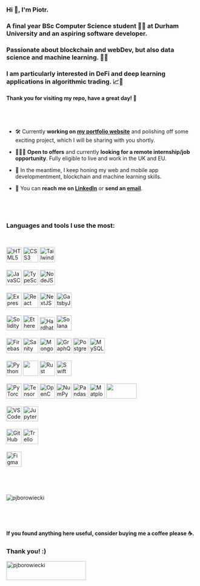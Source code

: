 ### Hi 👋, I'm Piotr.

### A final year BSc Computer Science student 🧑‍🎓 at Durham University and an aspiring software developer.
### Passionate about blockchain and webDev, but also data science and machine learning. 👨‍💻
### I am particularly interested in DeFi and deep learning applications in algorithmic trading. 📈🚀
#### Thank you for visiting my repo, have a great day! 🤗

#
<br>

- 🛠️ Currently **working on [my portfolio website](https://pjborowiecki.github.io)** and polishing off some exciting project, which I will be sharing with you shortly.

- 👷🏼‍♀️ **Open to offers** and currently **looking for a remote internship/job opportunity**. Fully eligible to live and work in the UK and EU.

- 🧐 In the meantime, I keep honing my web and mobile app developmentment, blockchain and machine learning skills.

- 💬 You can **reach me on [LinkedIn](https://www.linkedin.com/in/pjborowiecki/)** or **send an [email](<mailto:https://www.linkedin.com/in/pjborowiecki/>)**.

#
<br>

<h3>Languages and tools I use the most:</h3>
<br>

<p align="left"> 
  <img src="https://cdn.jsdelivr.net/gh/devicons/devicon/icons/html5/html5-original-wordmark.svg" width="40" height="40" alt="HTML5 logo" />
  <img src="https://cdn.jsdelivr.net/gh/devicons/devicon/icons/css3/css3-original-wordmark.svg" width="40" height="40" alt="CSS3 logo" />
  <img src="https://cdn.jsdelivr.net/gh/devicons/devicon/icons/tailwindcss/tailwindcss-plain.svg" width="40" height="40" alt="Tailwind CSS logo" />
  <br>
  <br>
  <img src="https://cdn.jsdelivr.net/gh/devicons/devicon/icons/javascript/javascript-original.svg" width="40" height="40" alt="JavaSCcipt logo" />
  <img src="https://cdn.jsdelivr.net/gh/devicons/devicon/icons/typescript/typescript-original.svg" width="40" height="40" alt="TypeScript logo" />
  <img src="https://cdn.jsdelivr.net/gh/devicons/devicon/icons/nodejs/nodejs-original.svg" width="40" height="40" alt="NodeJS logo" />
  <br>
  <br>

  <img src="https://cdn.jsdelivr.net/gh/devicons/devicon/icons/express/express-original.svg" width="40" height="40" alt="Express logo" />
  <img src="https://cdn.jsdelivr.net/gh/devicons/devicon/icons/react/react-original-wordmark.svg" width="40" height="40" alt="React logo" />
  <img src="https://cdn.jsdelivr.net/gh/devicons/devicon/icons/nextjs/nextjs-original.svg" width="40" height="40" alt="NextJS logo" />
  <img src="https://cdn.jsdelivr.net/gh/devicons/devicon/icons/gatsby/gatsby-original.svg" width="40" height="40" alt="GatsbyJS logo" />
  <br>
  <br>
  <img src="https://cdn.jsdelivr.net/gh/devicons/devicon/icons/solidity/solidity-original.svg" width="40" height="40" alt="Solidity logo" />
  <img src="https://www.vectorlogo.zone/logos/ethereum/ethereum-icon.svg" width="40" height="40" alt="Ethereum logo" />
  <img src="https://seeklogo.com/images/H/hardhat-logo-888739EBB4-seeklogo.com.png" width="40" height="35" alt="Hardhat logo" />
  <img src="https://cryptologos.cc/logos/solana-sol-logo.svg?v=022" width="40" height="40" alt="Solana logo" />
  <br>
  <br>
  <img src="https://cdn.jsdelivr.net/gh/devicons/devicon/icons/firebase/firebase-plain.svg" width="40" height="40" alt="Firebase logo" />
  <img src="https://spectrum.imgix.net/communities/3dd95226-4475-4f9a-8324-a4ac8ffdc4d5/B1Yr0X-oG-sanity_logo.png?w=256&h=256&dpr=2&auto=compress&expires=1653091200000&ixlib=js-1.3.0&s=e1b8df292f88fb6fc79aefd4b0395e5e" width="40" height="40" alt="Sanity logo" />
  <img src="https://cdn.jsdelivr.net/gh/devicons/devicon/icons/mongodb/mongodb-original.svg" width="40" height="40" alt="MongoDB logo" />
  <img src="https://cdn.jsdelivr.net/gh/devicons/devicon/icons/graphql/graphql-plain.svg" width="40" height="40" alt="GraphQL logo" />
  <img src="https://cdn.jsdelivr.net/gh/devicons/devicon/icons/postgresql/postgresql-original.svg" width="40" height="40" alt="PostgreSQL logo" />
  <img src="https://cdn.jsdelivr.net/gh/devicons/devicon/icons/mysql/mysql-plain.svg" width="40" height="40" alt="MySQL logo" />
  <br>
  <br>
  <img src="https://cdn.jsdelivr.net/gh/devicons/devicon/icons/python/python-original.svg" width="40" height="40" alt="Python logo" />
  <img src="https://cdn.jsdelivr.net/gh/devicons/devicon/icons/cplusplus/cplusplus-original.svg" width="40" height="40" />
  <img src="https://cdn.jsdelivr.net/gh/devicons/devicon/icons/rust/rust-plain.svg" width="40" height="40" alt="Rust logo" />
  <img src="https://cdn.jsdelivr.net/gh/devicons/devicon/icons/swift/swift-original.svg" width="40" height="40" alt="Swift logo" />
  <br>
  <br>
  <img src="https://cdn.jsdelivr.net/gh/devicons/devicon/icons/pytorch/pytorch-original.svg" width="40" height="40" alt="PyTorch logo" />
  <img src="https://cdn.jsdelivr.net/gh/devicons/devicon/icons/tensorflow/tensorflow-original.svg" width="40" height="40" alt="TensorFlow logo" />
  <img src="https://cdn.jsdelivr.net/gh/devicons/devicon/icons/opencv/opencv-original.svg" width="40" height="40" alt="OpenCV logo" />
  <img src="https://cdn.jsdelivr.net/gh/devicons/devicon/icons/numpy/numpy-original.svg" width="40" height="40" alt="NumPy logo" />
  <img src="https://cdn.jsdelivr.net/gh/devicons/devicon/icons/pandas/pandas-original-wordmark.svg" width="40" height="40" alt="Pandas logo" />
  <img src="https://matplotlib.org/_static/images/documentation.png" width="40" height="40" alt="Matplotlib logo" />
    <img src="https://upload.wikimedia.org/wikipedia/commons/thumb/0/05/Scikit_learn_logo_small.svg/260px-Scikit_learn_logo_small.svg.png?20180808062052" width="80" height="40" />
  <br>
  <br>
  <img src="https://cdn.jsdelivr.net/gh/devicons/devicon/icons/vscode/vscode-original.svg" width="40" height="40" alt="VS Code logo"/>
  <img src="https://cdn.jsdelivr.net/gh/devicons/devicon/icons/jupyter/jupyter-original-wordmark.svg" width="40" height="40" alt="Jupyter logo" />
  <br>
  <br>
  <img src="https://cdn.jsdelivr.net/gh/devicons/devicon/icons/github/github-original.svg" width="40" height="40" alt="GitHub logo" />
  <img src="https://cdn.jsdelivr.net/gh/devicons/devicon/icons/trello/trello-plain.svg" width="40" height="40" alt="Trello logo" />
  <br>
  <br>
  <img src="https://cdn.jsdelivr.net/gh/devicons/devicon/icons/figma/figma-original.svg" width="40" height="40" alt="Figma logo" />
</p>

#
<br>
<br>

<img src="https://github-readme-streak-stats.herokuapp.com/?user=pjborowiecki&" alt="pjborowiecki" />


#
<br>

#### If you found anything here useful, consider buying me a coffee please ☕. <br>
### Thank you! :)

  <a href="https://www.buymeacoffee.com/pjborowiecki"> 
    <img align="left" src="https://cdn.buymeacoffee.com/buttons/v2/default-yellow.png" height="50" width="210" alt="pjborowiecki" />
  </a>


